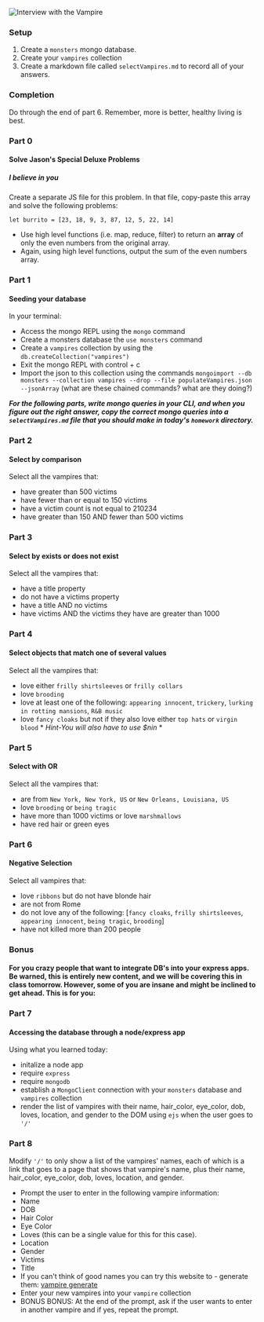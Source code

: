 

![Interview with the Vampire](https://mischiefmanagedsite.files.wordpress.com/2014/05/3.gif)

### Setup

1. Create a `monsters` mongo database.
2. Create your `vampires` collection
3. Create a markdown file called `selectVampires.md` to record all of your answers.

### Completion
Do through the end of part 6. Remember, more is better, healthy living is best.


### Part 0
#### Solve Jason's Special Deluxe Problems
##### I believe in you

Create a separate JS file for this problem.  In that file, copy-paste this array and solve the following problems:

```
let burrito = [23, 18, 9, 3, 87, 12, 5, 22, 14]
```


* Use high level functions (i.e. map, reduce, filter) to return an __array__ of only the even numbers from the original array.
* Again, using high level functions, output the sum of the even numbers array.


### Part 1
#### Seeding your database

In your terminal:
- Access the mongo REPL using the `mongo` command
- Create a monsters database the `use monsters` command 
- Create a `vampires` collection by using the `db.createCollection("vampires")`
- Exit the mongo REPL with control + c
- Import the json to this collection using the commands `mongoimport --db monsters --collection vampires --drop --file populateVampires.json --jsonArray`   (what are these chained commands?  what are they doing?)



***For the following parts, write mongo queries in your CLI, and when you figure out the right answer, copy the correct mongo queries into a `selectVampires.md` file that you should make in today's `homework` directory.***

### Part 2
#### Select by comparison

Select all the vampires that:
- have greater than 500 victims
- have fewer than or equal to 150 victims
- have a victim count is not equal to 210234
- have greater than 150 AND fewer than 500 victims

### Part 3
#### Select by exists or does not exist
Select all the vampires that:
- have a title property
- do not have a victims property
- have a title AND no victims
- have victims AND the victims they have are greater than 1000

### Part 4
#### Select objects that match one of several values
Select all the vampires that:
- love either `frilly shirtsleeves` or `frilly collars`
- love `brooding`
- love at least one of the following: `appearing innocent`, `trickery`, `lurking in rotting mansions`, `R&B music`
- love `fancy cloaks` but not if they also love either `top hats` or `virgin blood`
\* *Hint-You will also have to use $nin* \*

### Part 5
#### Select with OR
Select all the vampires that:
- are from `New York, New York, US` or `New Orleans, Louisiana, US`
- love `brooding` or `being tragic`
- have more than 1000 victims or love `marshmallows`
- have red hair or green eyes

### Part 6
#### Negative Selection
Select all vampires that:
- love `ribbons` but do not have blonde hair
- are not from Rome
- do not love any of the following:
[`fancy cloaks`, `frilly shirtsleeves`, `appearing innocent`, `being tragic`, `brooding`]
- have not killed more than 200 people

### Bonus
#### For you crazy people that want to integrate DB's into your express apps.  Be warned, this is entirely new content, and we will be covering this in class tomorrow.  However, some of you are insane and might be inclined to get ahead.  This is for you:

### Part 7
#### Accessing the database through a node/express app
Using what you learned today:
- initalize a node app
- require `express`
- require `mongodb`
- establish a `MongoClient` connection with your `monsters` database and `vampires` collection
- render the list of vampires with their name, hair_color, eye_color, dob, loves, location, and gender to the DOM using `ejs` when the user goes to `'/'`

### Part 8
Modify `'/'` to only show a list of the vampires' names, each of which is a link that goes to a page that shows that vampire's name, plus their name, hair_color, eye_color, dob, loves, location, and gender.

- Prompt the user to enter in the following vampire information:
- Name
- DOB
- Hair Color
- Eye Color
- Loves (this can be a single value for this for this case).
- Location
- Gender
- Victims
- Title
- If you can't think of good names you can try this website to - generate them: [vampire generate](http://vampire.namegeneratorfun.com/)
- Enter your new vampires into your `vampire` collection
- BONUS BONUS: At the end of the prompt, ask if the user wants to enter in another vampire and if yes, repeat the prompt.
